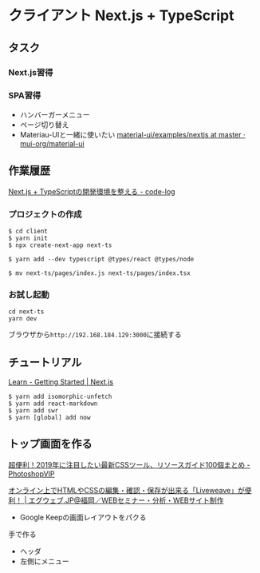 # クライアント Next.js + TypeScript

## タスク
### Next.js習得
### SPA習得
- ハンバーガーメニュー
- ページ切り替え
- Materiau-UIと一緒に使いたい
[material-ui/examples/nextjs at master · mui-org/material-ui](https://github.com/mui-org/material-ui/tree/master/examples/nextjs)

## 作業履歴
[Next.js + TypeScriptの開発環境を整える - code-log](https://code-log.hatenablog.com/entry/2020/01/23/231848)

### プロジェクトの作成
```
$ cd client
$ yarn init
$ npx create-next-app next-ts

$ yarn add --dev typescript @types/react @types/node

$ mv next-ts/pages/index.js next-ts/pages/index.tsx
```

### お試し起動
```
cd next-ts
yarn dev
```

ブラウザから`http://192.168.184.129:3000`に接続する

## チュートリアル
[Learn \- Getting Started \| Next\.js](https://nextjs.org/learn/basics/getting-started)

```
$ yarn add isomorphic-unfetch
$ yarn add react-markdown
$ yarn add swr
$ yarn [global] add now
```

## トップ画面を作る
[超便利！2019年に注目したい最新CSSツール、リソースガイド100個まとめ - PhotoshopVIP](http://photoshopvip.net/113096)

[オンライン上でHTMLやCSSの編集・確認・保存が出来る「Liveweave」が便利！ | エグウェブ.JP@福岡／WEBセミナー・分析・WEBサイト制作](https://eguweb.jp/html/use-liveweave-which-is-convenient-online)

- Google Keepの画面レイアウトをパクる

手で作る
- ヘッダ
- 左側にメニュー
